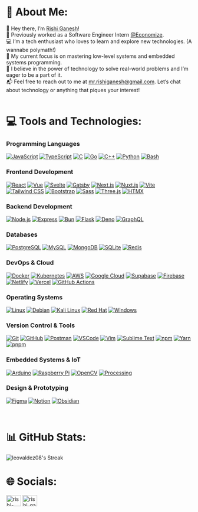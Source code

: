 # 💫 About Me:

👋 Hey there, I’m [Rishi Ganesh](https://www.linkedin.com/in/rishi-ganesh/)!<br>🔭 Previously worked as a Software Engineer Intern [@Economize](https://www.economize.cloud/).<br>💻 I’m a tech enthusiast who loves to learn and explore new technologies. (A wannabe polymath!) <br>🌱 My current focus is on mastering low-level systems and embedded systems programming.<br>🌟 I believe in the power of technology to solve real-world problems and I’m eager to be a part of it.<br>📬 Feel free to reach out to me at mr.rishiganesh@gmail.com. Let’s chat about technology or anything that piques your interest!
<br/><br/>

# 💻 Tools and Technologies:

### **Programming Languages**

[![JavaScript](https://skillicons.dev/icons?i=js)](https://developer.mozilla.org/en-US/docs/Web/JavaScript)
[![TypeScript](https://skillicons.dev/icons?i=ts)](https://www.typescriptlang.org/)
[![C](https://skillicons.dev/icons?i=c)](<https://en.wikipedia.org/wiki/C_(programming_language)>)
[![Go](https://skillicons.dev/icons?i=go)](https://golang.org/)
[![C++](https://skillicons.dev/icons?i=cpp)](https://isocpp.org/)
[![Python](https://skillicons.dev/icons?i=py)](https://www.python.org/)
[![Bash](https://skillicons.dev/icons?i=bash)](https://www.gnu.org/software/bash/)

### **Frontend Development**

[![React](https://skillicons.dev/icons?i=react)](https://react.dev/)
[![Vue](https://skillicons.dev/icons?i=vue)](https://vuejs.org/)
[![Svelte](https://skillicons.dev/icons?i=svelte)](https://svelte.dev/)
[![Gatsby](https://skillicons.dev/icons?i=gatsby)](https://www.gatsbyjs.com/)
[![Next.js](https://skillicons.dev/icons?i=nextjs)](https://nextjs.org/)
[![Nuxt.js](https://skillicons.dev/icons?i=nuxtjs)](https://nuxt.com/)
[![Vite](https://skillicons.dev/icons?i=vite)](https://vite.dev/)
[![Tailwind CSS](https://skillicons.dev/icons?i=tailwind)](https://tailwindcss.com/)
[![Bootstrap](https://skillicons.dev/icons?i=bootstrap)](https://getbootstrap.com/)
[![Sass](https://skillicons.dev/icons?i=sass)](https://sass-lang.com/)
[![Three.js](https://skillicons.dev/icons?i=threejs)](https://threejs.org/)
[![HTMX](https://skillicons.dev/icons?i=htmx)](https://htmx.org/)

### **Backend Development**

[![Node.js](https://skillicons.dev/icons?i=nodejs)](https://nodejs.org/)
[![Express](https://skillicons.dev/icons?i=express)](https://expressjs.com/)
[![Bun](https://skillicons.dev/icons?i=bun)](https://bun.sh/)
[![Flask](https://skillicons.dev/icons?i=flask)](https://flask.palletsprojects.com/)
[![Deno](https://skillicons.dev/icons?i=deno)](https://deno.com/)
[![GraphQL](https://skillicons.dev/icons?i=graphql)](https://graphql.org/)

### **Databases**

[![PostgreSQL](https://skillicons.dev/icons?i=postgres)](https://www.postgresql.org/)
[![MySQL](https://skillicons.dev/icons?i=mysql)](https://www.mysql.com/)
[![MongoDB](https://skillicons.dev/icons?i=mongodb)](https://www.mongodb.com/)
[![SQLite](https://skillicons.dev/icons?i=sqlite)](https://www.sqlite.org/)
[![Redis](https://skillicons.dev/icons?i=redis)](https://redis.io/)

### **DevOps & Cloud**

[![Docker](https://skillicons.dev/icons?i=docker)](https://www.docker.com/)
[![Kubernetes](https://skillicons.dev/icons?i=kubernetes)](https://kubernetes.io/)
[![AWS](https://skillicons.dev/icons?i=aws)](https://aws.amazon.com/)
[![Google Cloud](https://skillicons.dev/icons?i=gcp)](https://cloud.google.com/)
[![Supabase](https://skillicons.dev/icons?i=supabase)](https://supabase.io/)
[![Firebase](https://skillicons.dev/icons?i=firebase)](https://firebase.google.com/)
[![Netlify](https://skillicons.dev/icons?i=netlify)](https://www.netlify.com/)
[![Vercel](https://skillicons.dev/icons?i=vercel)](https://vercel.com/)
[![GitHub Actions](https://skillicons.dev/icons?i=githubactions)](https://github.com/features/actions)

### **Operating Systems**

[![Linux](https://skillicons.dev/icons?i=linux)](https://www.linux.org/)
[![Debian](https://skillicons.dev/icons?i=debian)](https://www.debian.org/)
[![Kali Linux](https://skillicons.dev/icons?i=kali)](https://www.kali.org/)
[![Red Hat](https://skillicons.dev/icons?i=redhat)](https://www.redhat.com/en)
[![Windows](https://skillicons.dev/icons?i=windows)](https://www.microsoft.com/windows)

### **Version Control & Tools**

[![Git](https://skillicons.dev/icons?i=git)](https://git-scm.com/)
[![GitHub](https://skillicons.dev/icons?i=github)](https://github.com/)
[![Postman](https://skillicons.dev/icons?i=postman)](https://www.postman.com/)
[![VSCode](https://skillicons.dev/icons?i=vscode)](https://code.visualstudio.com/)
[![Vim](https://skillicons.dev/icons?i=vim)](https://www.vim.org/)
[![Sublime Text](https://skillicons.dev/icons?i=sublime)](https://www.sublimetext.com/)
[![npm](https://skillicons.dev/icons?i=npm)](https://www.npmjs.com/)
[![Yarn](https://skillicons.dev/icons?i=yarn)](https://yarnpkg.com/)
[![pnpm](https://skillicons.dev/icons?i=pnpm)](https://pnpm.io/)

### **Embedded Systems & IoT**

[![Arduino](https://skillicons.dev/icons?i=arduino)](https://www.arduino.cc/)
[![Raspberry Pi](https://skillicons.dev/icons?i=raspberrypi)](https://www.raspberrypi.org/)
[![OpenCV](https://skillicons.dev/icons?i=opencv)](https://opencv.org/)
[![Processing](https://skillicons.dev/icons?i=processing)](https://processing.org/)

### **Design & Prototyping**

[![Figma](https://skillicons.dev/icons?i=figma)](https://www.figma.com/)
[![Notion](https://skillicons.dev/icons?i=notion)](https://www.notion.so/)
[![Obsidian](https://skillicons.dev/icons?i=obsidian)](https://obsidian.md/)

<br/>

# 📊 GitHub Stats:

![leovaldez08's Streak](https://github-readme-streak-stats.herokuapp.com/?user=leovaldez08&theme=dark&hide_border=true)

# 🌐 Socials:

<p align="left">
<a href="https://linkedin.com/in/rishi-ganesh" target="blank"><img align="center" src="https://raw.githubusercontent.com/rahuldkjain/github-profile-readme-generator/master/src/images/icons/Social/linked-in-alt.svg" alt="rishi-ganesh" height="30" width="40" /></a> <a href="https://twitter.com/rishi_ganesh_i" target="blank"><img align="center" src="https://raw.githubusercontent.com/rahuldkjain/github-profile-readme-generator/master/src/images/icons/Social/twitter.svg" alt="rishi_ganesh_i" height="30" width="40" /></a>
